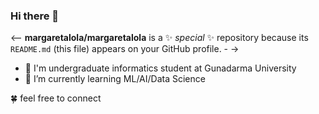 ### Hi there 👋

<-- **margaretalola/margaretalola** is a ✨ _special_ ✨ repository because its `README.md` (this file) appears on your GitHub profile. -
->

- 🔭 I'm undergraduate informatics student at Gunadarma University
- 🌱 I’m currently learning ML/AI/Data Science


🍀 feel free to connect 
